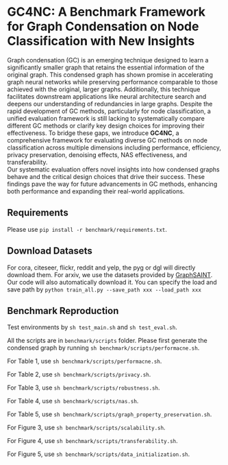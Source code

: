 [//]: # (# Preparation)

# GC4NC: A Benchmark Framework for Graph Condensation on Node Classification with New Insights

Graph condensation (GC) is an emerging technique designed to learn a significantly smaller graph that retains the essential information of the original graph. This condensed graph has shown promise in accelerating graph neural networks while preserving performance comparable to those achieved with the original, larger graphs. 
Additionally, this technique facilitates downstream applications like neural architecture search and deepens our understanding of redundancies in large graphs. 
Despite the rapid development of GC methods, particularly for node classification, a unified evaluation framework is still lacking to systematically compare different GC methods or clarify key design choices for improving their effectiveness. 
To bridge these gaps, we introduce **GC4NC**, a comprehensive framework for evaluating diverse GC methods on node classification across multiple dimensions including performance, efficiency,  privacy preservation, 
denoising effects, NAS effectiveness, and transferability.  
Our systematic evaluation offers novel insights into how condensed graphs behave and the critical design choices that drive their success. These findings pave the way for future advancements in GC methods, enhancing both performance and expanding their real-world applications.


## Requirements

Please use `pip install -r benchmark/requirements.txt`.

## Download Datasets

For cora, citeseer, flickr, reddit and yelp, the pyg or dgl will directly download them.
For arxiv, we use the datasets provided by [GraphSAINT](https://github.com/GraphSAINT/GraphSAINT). Our code will also automatically download it.
You can specify the load and save path by `python train_all.py --save_path xxx --load_path xxx`

## Benchmark Reproduction

Test environments by `sh test_main.sh` and `sh test_eval.sh`.

All the scripts are in `benchmark/scripts` folder. Please first generate the condensed graph by running `sh benchmark/scripts/performacne.sh`.

For Table 1, use `sh benchmark/scripts/performacne.sh`.

For Table 2, use `sh benchmark/scripts/privacy.sh`.

For Table 3, use `sh benchmark/scripts/robustness.sh`.

For Table 4, use `sh benchmark/scripts/nas.sh`.

For Table 5, use `sh benchmark/scripts/graph_property_preservation.sh`.

For Figure 3, use `sh benchmark/scripts/scalability.sh`.

For Figure 4, use `sh benchmark/scripts/transferability.sh`.

For Figure 5, use `sh benchmark/scripts/data_initialization.sh`.




